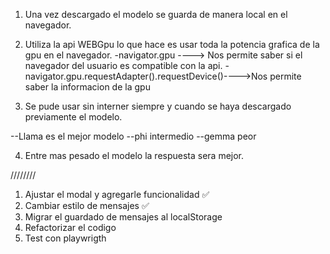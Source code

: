1. Una vez descargado el modelo se guarda de manera local en el navegador.
2. Utiliza la api WEBGpu lo que hace es usar toda la potencia grafica de la gpu en el navegador.
-navigator.gpu ----> Nos permite saber si el navegador del usuario es compatible con la api.
-navigator.gpu.requestAdapter().requestDevice()---->Nos permite saber la informacion de la gpu

3. Se pude usar sin interner siempre y cuando se haya descargado previamente el modelo.

--Llama es el mejor modelo
--phi intermedio
--gemma peor

4. Entre mas pesado el modelo la respuesta sera mejor.


////////
1. Ajustar el modal y agregarle funcionalidad ✅
2. Cambiar estilo de mensajes ✅
3. Migrar el guardado de mensajes al localStorage
4. Refactorizar el codigo
5. Test con playwrigth